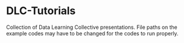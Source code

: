 # DLC-Tutorials

Collection of Data Learning Collective presentations.  File paths on the example codes may have to be changed for the codes to run properly.
